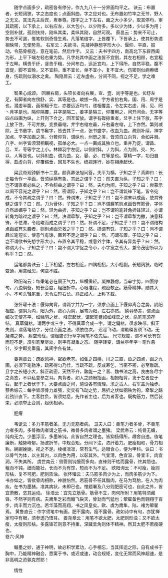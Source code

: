 <!-- { "loadSidebar": true } -->
　　随字点画多少，疏密各有停分，作九九八十一分界画均平之。 诀云：布置者，长短阔狭，字之态度也；点画斜曲，字之应对也。无布置如竹竿之无节，野人之无文。其法先主后宾，卑奉尊。按字之上下左右，画之大小多少，取其停均，审其疏密，以下承上，以右应左，以大包小，以少附多。多以少为体，少以多为用；空则补就，孤则扶持，刚纵其柔，柔纵其刚，自然可观。 蔡邕云：势来不可止，势去不可遏，惟笔软则奇怪生焉。凡落笔结字，上皆覆下，下皆承上，使其形势递相映带，无使势背。 右军云：夫欲书，先凝神静想字形大小、偃仰、平直、振动，令筋骨相连，意在笔前，然后作字。 又云：夫书字四方，南高北下东辟西阖为形，上平下端左轻右重为势。凡字处其中画之法皆不宜倒，其左右相顾，右宜粗于左畔。横贵乎纤，竖贵乎粗，分间布白，远近宜均，上下得所，自然平稳。腹不宜促，脚不宜赊，又不宜斜。重不宜长，单不宜小，复不宜大。伤密则似痾瘵缠身，伤疏则似溺水之禽。 陶隐居云：近左虚右，分间不同，视之不足，学之难工。

　　智果心成颂。 回展右肩，头项长者向右展，宣、壹、尚字等是也。长舒左足，有脚者向左傍舒，实、其等是也。峻拔一角，字方者抬右角，国、用、周字是也。潜虚半腹，画稍粗于左，亦要远近均匀，递相覆盖，令左实右虚，用、见、罔丶月字是也。隔仰隔覆，并字是隔二，姜字是隔三，仰覆用之，间开间合。无字等四点四画为纵，上开则下合之，回互留放。谓字有磔掠重者，爻字上住下放，茶字上放下住，不可并放。变换垂缩，并字右缩左垂，斤右垂左缩，上下亦然。繁则减除，王书悬字，虞书毚字，皆去其下一点，张书盛字，改血为皿。疏则补续，神字加点、辛字加画之类。分若仰背，谓纵也，州册之类，皆须自立向背，合如并目。八字、州字皆须潜相瞩视，孤单必大。一点一画成其独立也。重并乃促，谓昌、吕、爻、枣等字之上小。林棘羽字左促，以侧附斜。丿为斜，点为侧，交、欠、以、人等是也。以斜附曲，谓为曲，女、晏、必、在等是也。覃精一字，功归自得，盈虚向背，仰覆缩垂，回互不失也，统视连行，妙在相承起伏。

　　梁武帝观钟繇书十二意。颜真卿张旭问答。夫平为横，子知之乎？真卿曰：长史每令作一平画，皆须纵横有象，其此之谓乎？曰：然夫直为纵，子知之乎？曰：岂不谓直者必纵之，不令斜曲之谓乎？曰：然。夫均为间，子知之乎？曰：尝蒙示以间不容光之谓乎？曰：然。密谓际，子知之乎？曰：岂不谓筑锋下笔，皆令宛成，不令其疏之谓乎？曰：然。锋谓末，子知之乎？曰：岂不谓末以成画，使其锋健之谓乎？曰：然。力为骨体，子知之乎？曰：岂不谓趯笔则点画皆有筋骨，字体自然雄媚乎？曰：然。轻为曲折，子知之乎？曰：岂不谓钩笔转角折锋轻过，亦谓转角为暗过之谓乎？曰：然。决谓牵掣，子知之乎？曰：岂不谓牵掣为撇，决意释锋，不怯滞，令险峻而成之谓乎？曰：然。补谓不足，子知之乎？曰：岂不谓结构点画或有失趣者，则别点画旁救之乎？曰：然。损谓有馀，子知之乎？曰：岂不谓趣长笔短长，使意气有馀，画若不足之谓乎？曰：然。巧谓布置，子知之乎？曰：岂不谓欲书先想字形大小，布置令其平稳，或意外字体，令其有异势乎？曰：然。称谓大小，子知之乎？曰：岂不谓大字促之令小，小字宽之令大，兼令茂密所以为称乎？曰：然。

　　运笔都势诀云：上下相望，左右相近，四隅相招，大小相副。长短阔狭，临时变通，用意经思，何虞不胜。

　　欧阳询云：每秉笔必在圆正气力，纵横重轻。凝神静虑，当审字势，四面停匀，八边俱备，短长合度，粗细折中。心眼准程，疏密欹正。筋骨精神，随其大小，不可头轻尾重，无令左短右长。斜正如人，上称下载。

　　张怀瓘十法：偃仰向背，谓两字并为一字，须求点画上下偃仰离合之势。阴阳相应，谓阴为内，阳为外，敛心为阴，展笔为阳，左右亦然。 鳞羽参差，谓点画编次无使齐平，如鳞羽之状。 峰峦起伏，谓起笔蹙衄如峰峦之状，杀笔笔须存结。 真草偏枯，谓两字或三字，不得真草合成一字，谓之偏枯，须求映带。斜正失则，谓落笔结字，分付点画之法，须依位次。 迟涩飞动，谓勒磔皆须飞动，无凝滞之势。 射空玲珑，谓烟盛识行草字用笔不依先后。 尺寸规度，谓不可长有馀而短不足，须引笔至尽处，则字有凝重之态。 随字转变，谓兰亭年字一笔作悬针，岁字即变垂露，其间字各有体。

　　姜尧章云：疏欲风神，密欲老苍。如隹之四横，川之三直，鱼之四点，画之九画，必须下笔劲净，疏密得匀乃佳。当疏不疏，反成寒乞，当密不密，必至雕疏。且字之长短小大，斜正疏密，天然不齐，孰能一之？晋、魏书法之高，良由各尽字之真态，不以私意参之耳。向背者，如人之顾盼指画，相揖相背，发于左者应于右，起于上者伏于下。大要点画之间，施设各有情理。求之古人，右军盖为独步。 蔡希综云：每字皆须骨力雄强，奕奕有飞动之势，屈折之状如钢铁为钩，牵掣之踪若劲针直下。主客胜负，皆须姑息，先作者主也，后为者客也。既构筋力，然后装束，必须举止合则，起伏相承。

　　肥瘠

　　韦诞云：多力丰筋者圣，无力无筋者病。 卫夫人曰：善笔力者多骨，不善笔力者多肉。多骨微肉者谓之筋书，微骨多肉者谓之墨猪。 梁武帝云：纯骨无媚，纯肉无力。少墨浮涩，多墨笨钝。此皆自然之理也。皆抑扬得所，趣舍自违。值笔廉断，触势峰郁。扬波折节，中规合矩。分间下注，浓纤着力。肥瘦相和，骨力相称。婉婉娩娩，视之不足。棱棱凛凛，常有生气。适眼合心，便为甲科。诀曰：书以骨气为体，以主其内，以肉色为用，以彰其外。气宜清，色宜温，骨宜丰，肉宜润，不失其所。 虞世南云：侧管则钝慢而多肉，直锋则干枯而露骨，终其悟也。粗而不钝，细而能壮，长而不为有馀，短而不为不足。 欧阳询云：不可瘦，瘦则形枯，复不可肥，肥则质浊。 张怀瓘云：夫马筋多肉少为上，而肉多筋少为下。书亦如之，皆欲骨肉相称，神貌怡然。若筋骨不任其脂肉，在马为驽胎，在人为肉疾，在书为墨猪。准其病状，未即已也。惟题署及八分则肥密可也，自此之外，皆宜萧散，恣其运动。 徐浩云：宜先立筋骨。筋骨不立，肉何所附？用笔特须藏锋，不然字则有病。夫鹰隼乏彩而翰飞戾天，骨劲而气猛也；翚翟备色而翱翔于百步，肉丰而力沉也。若华藻而高翔，书之凤皇矣。欧、虞为鹰隼，陆、褚为翚翟焉。 黄鲁直云：作字须笔中有画，肥不露肉，瘦不露骨。政如诗中有句，亦犹禅家句中有眼，须参透乃悟耳。 姜尧章云：用笔不欲太肥，太肥则形浊；又不欲太瘦，太瘦则形枯。多露锋芒则意不持重，深藏圭角则体不精神。然其太肥不若瘦硬也。  
卷六·风神

　　翰墨之妙，通于神明，故必积学累功，心手相忘，当其挥运之际，自有成书于胸中，乃能精神融会，悉寓于书，或迟或速，动合规矩，变化无常而风神超速，是非高明之资孰克然耶！

　　情性

